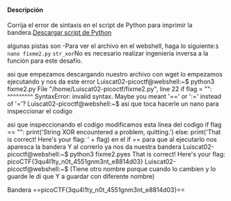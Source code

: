 #### Descripción

Corrija el error de sintaxis en el script de Python para imprimir la bandera.[Descargar script de Python](https://artifacts.picoctf.net/c/4/fixme2.py)


algunas pistas son
-Para ver el archivo en el webshell, haga lo siguiente:`$ nano fixme2.py`
`str_xor`No es necesario realizar ingeniería inversa a la función para este desafío.

asi que empezamos descargando nuestro archivo con wget
lo empezamos ejecutando y nos da este error 
Luiscat02-picoctf@webshell:~$ python3 fixme2.py 
  File "/home/Luiscat02-picoctf/fixme2.py", line 22
    if flag = "":
       ^^^^^^^^^
SyntaxError: invalid syntax. Maybe you meant '==' or ':=' instead of '='?
Luiscat02-picoctf@webshell:~$ 
asi que toca hacerle un nano para inspeccionar el codigo

asi que inspeccionando el codigo modificamos esta linea del codigo 
if flag == "":
  print('String XOR encountered a problem, quitting.')
else:
  print('That is correct! Here\'s your flag: ' + flag)
  en el if == para que al ejecutarlo nos aparesca la bandera
  Y al correrlo ya nos da nuestra bandera
  Luiscat02-picoctf@webshell:~$ python3 fixme2.pyes
That is correct! Here's your flag: picoCTF{3qu4l1ty_n0t_4551gnm3nt_e8814d03}
Luiscat02-picoctf@webshell:~$ 
(Tiene otro nombre porque cuando lo cambien y lo guarde le di que Y a guardar con diferente nombre)


Bandera
==picoCTF{3qu4l1ty_n0t_4551gnm3nt_e8814d03}==